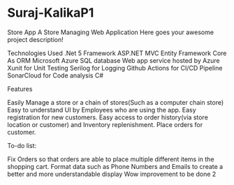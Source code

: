 # Suraj-KalikaP1

Store App
A Store Managing Web Application
Here goes your awesome project description!

Technologies Used
.Net 5 Framework
ASP.NET MVC
Entity Framework Core As ORM
Microsoft Azure SQL database
Web app service hosted by Azure
Xunit for Unit Testing
Serilog for Logging
Github Actions for CI/CD Pipeline
SonarCloud for Code analysis 
C#

Features


Easily Manage a store or a chain of stores(Such as a computer chain store)
Easy to understand UI by Employees who are using the app. 
Easy registration for new customers.
Easy access to order history(via store location or customer) and Inventory replenishment.
Place orders for customer.

To-do list:

Fix Orders so that orders are able to place multiple different items in the shopping cart.
Format data such as Phone Numbers and Emails to create a better and more understandable display
Wow improvement to be done 2
